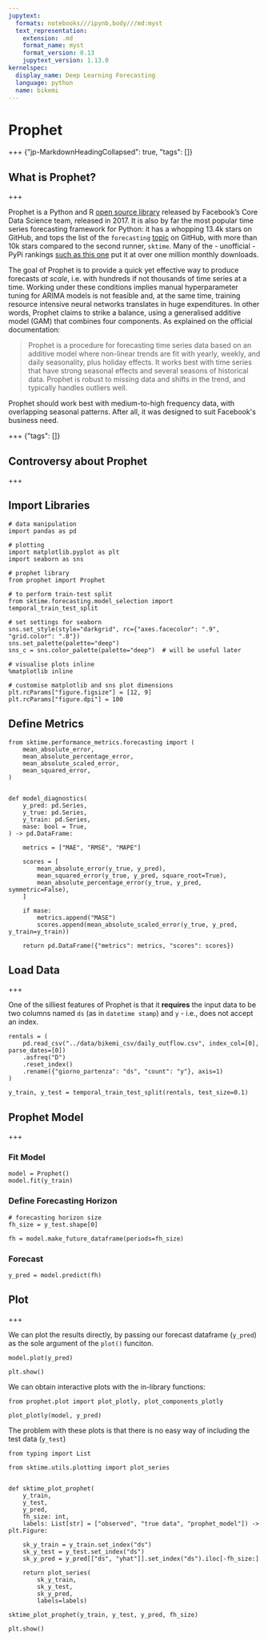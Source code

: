 ```yaml
---
jupytext:
  formats: notebooks///ipynb,body///md:myst
  text_representation:
    extension: .md
    format_name: myst
    format_version: 0.13
    jupytext_version: 1.13.0
kernelspec:
  display_name: Deep Learning Forecasting
  language: python
  name: bikemi
---
```


# Prophet

+++ {"jp-MarkdownHeadingCollapsed": true, "tags": []}

## What is Prophet?

+++

Prophet is a Python and R [open source library](https://github.com/facebook/prophet) released by Facebook’s Core Data Science team, released in 2017. It is also by far the most popular time series forecasting framework for Python: it has a whopping 13.4k stars on GitHub, and tops the list of the `forecasting` [topic](https://github.com/topics/forecasting) on GitHub, with more than 10k stars compared to the second runner, `sktime`. Many of the - unofficial - PyPi rankings [such as this one](https://hugovk.github.io/top-pypi-packages/) put it at over one million monthly downloads.

The goal of Prophet is to provide a quick yet effective way to produce forecasts *at scale*, i.e. with hundreds if not thousands of time series at a time. Working under these conditions implies manual hyperparameter tuning for ARIMA models is not feasible and, at the same time, training resource intensive neural networks translates in huge expenditures. In other words, Prophet claims to strike a balance, using a generalised additive model (GAM) that combines four components. As explained on the official documentation:

> Prophet is a procedure for forecasting time series data based on an additive model where non-linear trends are fit with yearly, weekly, and daily seasonality, plus holiday effects. It works best with time series that have strong seasonal effects and several seasons of historical data. Prophet is robust to missing data and shifts in the trend, and typically handles outliers well.

Prophet should work best with medium-to-high frequency data, with overlapping seasonal patterns. After all, it was designed to suit Facebook's business need.

+++ {"tags": []}

## Controversy about Prophet

+++

## Import Libraries

```{code-cell} ipython3
# data manipulation
import pandas as pd

# plotting
import matplotlib.pyplot as plt
import seaborn as sns

# prophet library
from prophet import Prophet

# to perform train-test split
from sktime.forecasting.model_selection import temporal_train_test_split

# set settings for seaborn
sns.set_style(style="darkgrid", rc={"axes.facecolor": ".9", "grid.color": ".8"})
sns.set_palette(palette="deep")
sns_c = sns.color_palette(palette="deep")  # will be useful later

# visualise plots inline
%matplotlib inline

# customise matplotlib and sns plot dimensions
plt.rcParams["figure.figsize"] = [12, 9]
plt.rcParams["figure.dpi"] = 100
```

## Define Metrics

```{code-cell} ipython3
from sktime.performance_metrics.forecasting import (
    mean_absolute_error,
    mean_absolute_percentage_error,
    mean_absolute_scaled_error,
    mean_squared_error,
)


def model_diagnostics(
    y_pred: pd.Series,
    y_true: pd.Series,
    y_train: pd.Series,
    mase: bool = True,
) -> pd.DataFrame:

    metrics = ["MAE", "RMSE", "MAPE"]

    scores = [
        mean_absolute_error(y_true, y_pred),
        mean_squared_error(y_true, y_pred, square_root=True),
        mean_absolute_percentage_error(y_true, y_pred, symmetric=False),
    ]

    if mase:
        metrics.append("MASE")
        scores.append(mean_absolute_scaled_error(y_true, y_pred, y_train=y_train))

    return pd.DataFrame({"metrics": metrics, "scores": scores})
```

## Load Data

+++

One of the silliest features of Prophet is that it **requires** the input data to be two columns named `ds` (as in `datetime stamp`) and `y` - i.e., does not accept an index.

```{code-cell} ipython3
rentals = (
    pd.read_csv("../data/bikemi_csv/daily_outflow.csv", index_col=[0], parse_dates=[0])
    .asfreq("D")
    .reset_index()
    .rename({"giorno_partenza": "ds", "count": "y"}, axis=1)
)

y_train, y_test = temporal_train_test_split(rentals, test_size=0.1)
```

## Prophet Model

+++

### Fit Model

```{code-cell} ipython3
model = Prophet()
model.fit(y_train)
```

### Define Forecasting Horizon

```{code-cell} ipython3
# forecasting horizon size
fh_size = y_test.shape[0]

fh = model.make_future_dataframe(periods=fh_size)
```

### Forecast

```{code-cell} ipython3
y_pred = model.predict(fh)
```

## Plot

+++

We can plot the results directly, by passing our forecast dataframe (`y_pred`) as the sole argument of the `plot()` funciton.

```{code-cell} ipython3
model.plot(y_pred)

plt.show()
```

We can obtain interactive plots with the in-library functions:

```{code-cell} ipython3
from prophet.plot import plot_plotly, plot_components_plotly

plot_plotly(model, y_pred)
```

The problem with these plots is that there is no easy way of including the test data (`y_test`)

```{code-cell} ipython3
from typing import List

from sktime.utils.plotting import plot_series


def sktime_plot_prophet(
    y_train,
    y_test,
    y_pred,
    fh_size: int,
    labels: List[str] = ["observed", "true data", "prophet_model"]) -> plt.Figure:

    sk_y_train = y_train.set_index("ds")
    sk_y_test = y_test.set_index("ds")
    sk_y_pred = y_pred[["ds", "yhat"]].set_index("ds").iloc[-fh_size:]

    return plot_series(
        sk_y_train,
        sk_y_test,
        sk_y_pred,
        labels=labels)
```

```{code-cell} ipython3
sktime_plot_prophet(y_train, y_test, y_pred, fh_size)

plt.show()
```
